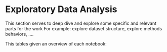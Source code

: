 # Exploratory Data Analysis

This section serves to deep dive and explore some specific and relevant parts for the work
For example: explore dataset structure, explore methods behaviors, ....


This tables given an overview of each notebook: